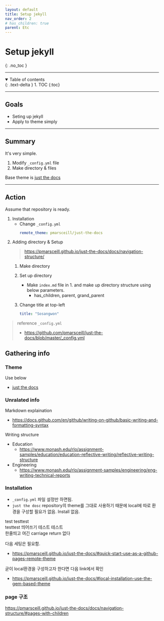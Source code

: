 ```yaml
---
layout: default
title: Setup jekyll
nav_order: 2
# has_children: true
parent: Etc
---
```


# Setup jekyll
{: .no_toc }

---

<details open markdown="block">
  <summary>
    Table of contents
  </summary>
  {: .text-delta }
1. TOC
{:toc}
</details>

---

## Goals
* Seting up jekyll
* Apply to theme simply

---

## Summary
It's very simple. 
1. Modify `_config.yml` file
2. Make directory & files

Base theme is [just the docs](https://pmarsceill.github.io/just-the-docs/)

---

## Action

Assume that repository is ready.

1. Installation 
    - Change `_config.yml`
        ```yml
        remote_theme: pmarsceill/just-the-docs
        ```
2. Adding directory & Setup
    > https://pmarsceill.github.io/just-the-docs/docs/navigation-structure/
    1. Make directory 
    2. Set up directory 
        - Make `index.md` file in 1. and make up directory structure using below parameters.
            - has_children, parent, grand_parent

    3. Change title at top-left
        ```yml
        title: "Sosangwon"
        ```

> reference `_config.yml` 
>  - https://github.com/pmarsceill/just-the-docs/blob/master/_config.yml

## Gathering info 

### Theme

Use below
- [just the docs](https://pmarsceill.github.io/just-the-docs/)


### Unralated info
Markdown explaination
- https://docs.github.com/en/github/writing-on-github/basic-writing-and-formatting-syntax

Writing structure
- Education
  - https://www.monash.edu/rlo/assignment-samples/education/education-reflective-writing/reflective-writing-structure
- Engineering
  - https://www.monash.edu/rlo/assignment-samples/engineering/eng-writing-technical-reports



### Installation
- `_config.yml` 파일 설정만 하면됨.
- `just the dosc` repository의 theme를 그대로 사용하기 때문에 local에 따로 환경을 구성할 필요가 없음. Install 없음.  


test testtest  
testtest
띄어쓰기 테스트 테스트  
한줄띄고 여긴 carriage return 
없다


다음 세팅은 필요함. 
- https://pmarsceill.github.io/just-the-docs/#quick-start-use-as-a-github-pages-remote-theme


굳이 local환경을 구성하고자 한다면 다음 link에서 확인
- https://pmarsceill.github.io/just-the-docs/#local-installation-use-the-gem-based-theme


### page 구조 
https://pmarsceill.github.io/just-the-docs/docs/navigation-structure/#pages-with-children







